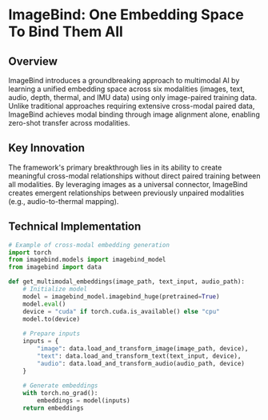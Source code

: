 # ImageBind: One Embedding Space To Bind Them All

## Overview
ImageBind introduces a groundbreaking approach to multimodal AI by learning a unified embedding space across six modalities (images, text, audio, depth, thermal, and IMU data) using only image-paired training data. Unlike traditional approaches requiring extensive cross-modal paired data, ImageBind achieves modal binding through image alignment alone, enabling zero-shot transfer across modalities.

## Key Innovation
The framework's primary breakthrough lies in its ability to create meaningful cross-modal relationships without direct paired training between all modalities. By leveraging images as a universal connector, ImageBind creates emergent relationships between previously unpaired modalities (e.g., audio-to-thermal mapping).

## Technical Implementation
```python
# Example of cross-modal embedding generation
import torch
from imagebind.models import imagebind_model
from imagebind import data

def get_multimodal_embeddings(image_path, text_input, audio_path):
    # Initialize model
    model = imagebind_model.imagebind_huge(pretrained=True)
    model.eval()
    device = "cuda" if torch.cuda.is_available() else "cpu"
    model.to(device)
    
    # Prepare inputs
    inputs = {
        "image": data.load_and_transform_image(image_path, device),
        "text": data.load_and_transform_text(text_input, device),
        "audio": data.load_and_transform_audio(audio_path, device)
    }
    
    # Generate embeddings
    with torch.no_grad():
        embeddings = model(inputs)
    return embeddings
